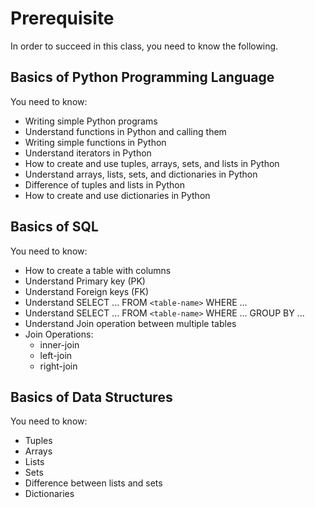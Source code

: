 # Prerequisite

In order to succeed in this class, you need to know the following.

## Basics of Python Programming Language

You need to know:

* Writing simple Python programs
* Understand functions in Python and calling them
* Writing simple functions in Python
* Understand iterators in Python
* How to create and use tuples, arrays, sets, and lists in Python
* Understand arrays, lists, sets, and dictionaries in Python
* Difference of tuples and lists in Python
* How to create and use dictionaries in Python

## Basics of SQL

You need to know:

* How to create a table with columns
* Understand Primary key (PK)
* Understand Foreign keys (FK)
* Understand SELECT ... FROM `<table-name>` WHERE ...
* Understand SELECT ... FROM `<table-name>` WHERE ... GROUP BY ...
* Understand Join operation between multiple tables
* Join Operations: 
	* inner-join
	* left-join
	* right-join

## Basics of Data Structures

You need to know:

* Tuples
* Arrays
* Lists
* Sets
* Difference between lists and sets
* Dictionaries
